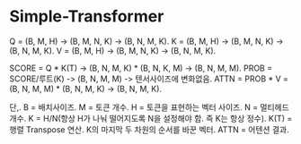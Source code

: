 # Simple-Transformer

Q = (B, M, H) -> (B, M, N, K) -> (B, N, M, K).
K = (B, M, H) -> (B, M, N, K) -> (B, N, M, K).
V = (B, M, H) -> (B, M, N, K) -> (B, N, M, K).

SCORE = Q * K(T) -> (B, N, M, K) * (B, N, K, M) -> (B, N, M, M).
PROB = SCORE/루트(K) -> (B, N, M, M) -> 텐서사이즈에 변화없음.
ATTN = PROB * V = (B, N, M, M) * (B, N, M, K) -> (B, N, M, K).

단,.
B = 배치사이즈.
M = 토큰 개수.
H = 토큰을 표현하는 벡터 사이즈.
N = 멀티헤드개수.
K = H/N(항상 H가 나눠 떨어지도록 N을 설정해야 함. 즉 K는 항상 정수).
K(T) = 행렬 Transpose 연산. K의 마지막 두 차원의 순서를 바꾼 벡터.
ATTN = 어텐션 결과.
